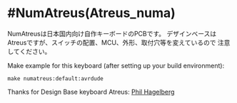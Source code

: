 #NumAtreus(Atreus_numa)
===  
  
NumAtreusは日本国内向け自作キーボードのPCBです。
デザインベースはAtreusですが、スイッチの配置、MCU、外形、取付穴等を変えているので
注意してください。

Make example for this keyboard (after setting up your build environment):

    make numatreus:default:avrdude


Thanks for Design Base keyboard Atreus: [Phil Hagelberg](https://github.com/technomancy)  

